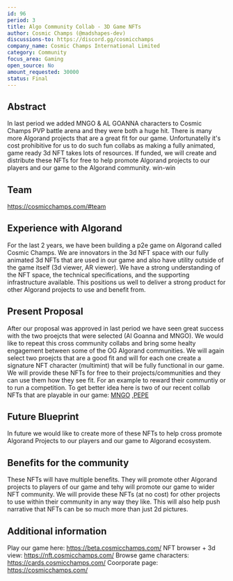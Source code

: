 ```yaml
---
id: 96
period: 3
title: Algo Community Collab - 3D Game NFTs
author: Cosmic Champs (@madshapes-dev)
discussions-to: https://discord.gg/cosmicchamps
company_name: Cosmic Champs International Limited
category: Community
focus_area: Gaming
open_source: No
amount_requested: 30000
status: Final
---
```


## Abstract
In last period we added MNGO & AL GOANNA characters to Cosmic Champs PVP battle arena and they were both a huge hit. There is many more Algorand projects that are a great fit for our game. Unfortunatelly it's cost prohibitive for us to do such fun collabs as making a fully animated, game ready 3d NFT takes lots of resources. If funded, we will create and distribute these NFTs for free to help promote Algorand projects to our players and our game to the Algorand community. win-win

## Team
<a href="https://cosmicchamps.com/#team" target="_blank">https://cosmicchamps.com/#team</a>

## Experience with Algorand
For the last 2 years, we have been building a p2e game on Algorand called Cosmic Champs. We are innovators in the 3d NFT space with our fully animated 3d NFTs that are used in our game and also have utility outside of the game itself (3d viewer, AR viewer).
We have a strong understanding of the NFT space, the technical specifications, and the supporting infrastructure available. This positions us well to deliver a strong product for other Algorand projects to use and benefit from.

## Present Proposal
After our proposal was approved in last period we have seen great success with the two proejcts that were selected (Al Goanna and MNGO). We would like to repeat this cross community collabs and bring some healty engagement between some of the OG Algorand communities. We will again select two proejcts that are a good fit and will for each one create a signature NFT character (multimint) that will be fully functional in our game.
We will provide these NFTs for free to their projects/communities and they can use them how they see fit. For an example to reward their communtiy or to run a competition. To get better idea here is two of our recent collab NFTs that are playable in our game: <a href="https://nft.cosmicchamps.com/nft/1280977773" target="_blank">MNGO</a> ,<a href="https://nft.cosmicchamps.com/nft/1108380528" target="_blank">PEPE</a> 

## Future Blueprint
In future we would like to create more of these NFTs to help cross promote Algorand Projects to our players and our game to Algorand ecosystem.

## Benefits for the community
These NFTs will have multiple benefits. They will promote other Algorand projects to players of our game and tehy will promote our game to wider NFT community. We will provide these NFTs (at no cost) for other projects to use within their community in any way they like. This will also help push narrative that NFTs can be so much more than just 2d pictures.

## Additional information
Play our game here: <a href="https://beta.cosmicchamps.com/" target="_blank">https://beta.cosmicchamps.com/</a>
NFT browser + 3d view: <a href="https://nft.cosmicchamps.com/" target="_blank">https://nft.cosmicchamps.com/</a>
Browse game characters: <a href="https://cards.cosmicchamps.com/" target="_blank">https://cards.cosmicchamps.com/</a>
Coorporate page: <a href="https://cosmicchamps.com/" target="_blank">https://cosmicchamps.com/</a>
